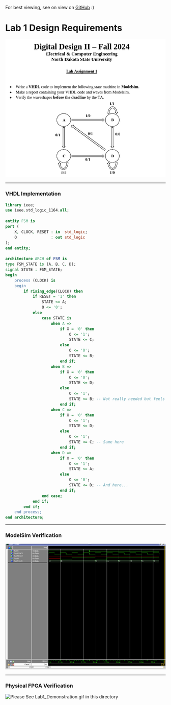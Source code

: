 For best viewing, see on view on [GitHub](https://github.com/MrGeoTech/School/blob/master/ECE%20375/Labs/Lab1/Lab1.md) :)
# Lab 1 Design Requirements

![](Lab1_Requirements.png)

---

### VHDL Implementation

```vhdl
library ieee;
use ieee.std_logic_1164.all;

entity FSM is
port (
    X, CLOCK, RESET : in  std_logic;
    O               : out std_logic
);
end entity;

architecture ARCH of FSM is
type FSM_STATE is (A, B, C, D);
signal STATE : FSM_STATE;
begin
    process (CLOCK) is 
    begin
        if rising_edge(CLOCK) then
            if RESET = '1' then
                STATE <= A;
                O <= '0';
            else
                case STATE is
                    when A =>
                        if X = '0' then
                            O <= '1';
                            STATE <= C;
                        else
                            O <= '0';
                            STATE <= B;
                        end if;
                    when B =>
                        if X = '0' then
                            O <= '0';
                            STATE <= D;
                        else
                            O <= '1';
                            STATE <= B; -- Not really needed but feels nice to leave in for symetry :)
                        end if;
                    when C =>
                        if X = '0' then
                            O <= '1';
                            STATE <= D;
                        else
                            O <= '1';
                            STATE <= C; -- Same here
                        end if;
                    when D =>
                        if X = '0' then
                            O <= '1';
                            STATE <= A;
                        else
                            O <= '0';
                            STATE <= D; -- And here...
                        end if;
                end case;
            end if;
        end if;
    end process;
end architecture;
```

---

### ModelSim Verification

![](Lab1_ModelSim.png)

---

### Physical FPGA Verification

![Please See Lab1_Demonstration.gif in this directory](Lab1_Demonstration.gif)
